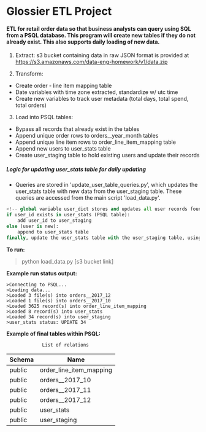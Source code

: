 # Glossier ETL Project

#### ETL for retail order data so that business analysts can query using SQL from a PSQL database. This program will create new tables if they do not already exist. This also supports daily loading of new data. 

1. Extract: s3 bucket containing data in raw JSON format is provided at https://s3.amazonaws.com/data-eng-homework/v1/data.zip 

2. Transform: 
- Create order - line item mapping table
- Date variables with time zone extracted, standardize w/ utc time
- Create new variables to track user metadata (total days, total spend, total orders)

3. Load into PSQL tables:
- Bypass all records that already exist in the tables
- Append unique order rows to orders__year_month tables
- Append unique line item rows to order_line_item_mapping table
- Append new users to user_stats table
- Create user_staging table to hold existing users and update their records

##### Logic for updating user_stats table for daily updating
- Queries are stored in 'update_user_table_queries.py', which updates the user_stats table with new data from the user_staging table. These queries are accessed from the main script 'load_data.py'.
```python
<!-- global variable user_dict stores and updates all user records found in given s3 bucket url -->
if user_id exists in user_stats (PSQL table):
	add user_id to user_staging
else (user is new):
	append to user_stats table
finally, update the user_stats table with the user_staging table, using max_processed_at to ensure the older data is replaced with newest data
```

**To run:**
>python load_data.py [s3 bucket link]

**Example run status output:**
```
>Connecting to PSQL...
>Loading data...
>Loaded 3 file(s) into orders__2017_12
>Loaded 1 file(s) into orders__2017_10
>Loaded 3625 record(s) into order_line_item_mapping
>Loaded 8 record(s) into user_stats
>Loaded 34 record(s) into user_staging
>user_stats status: UPDATE 34
```

**Example of final tables within PSQL:**

                 List of relations

 Schema | Name
 ---|---
 public | order_line_item_mapping 
 public | orders__2017_10
 public | orders__2017_11         
 public | orders__2017_12         
 public | user_stats  
 public | user_staging            





